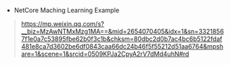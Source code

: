 * NetCore Maching Learning Example
> https://mp.weixin.qq.com/s?__biz=MzAwNTMxMzg1MA==&mid=2654070405&idx=1&sn=33218567f1e0a7c53895fbe62b0f3c1b&chksm=80dbc2d0b7ac4bc6b5122fdaf481e8ca7d3602be6df0843caa66dc24b46f5f55212d51aa6764&mpshare=1&scene=1&srcid=0509KPJa2CpyA2rV7dMd4uhN#rd
